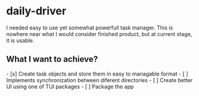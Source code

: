 # daily-driver
I needed easy to use yet somewhat powerfull task manager. This is nowhere near what I would consider finished product, but at current stage, it is usable.

<h2>What I want to achieve?</h2>
- [x] Create task objects and store them in easy to managable format
- [ ] Implements synchronization between diferent directories
- [ ] Create better UI using one of TUI packages
- [ ] Package the app
